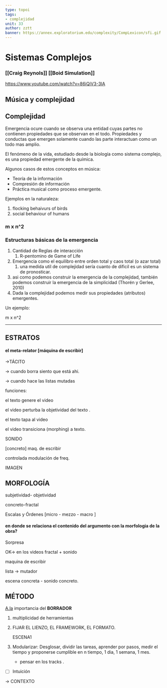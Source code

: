 ```yaml
---
type: topoi
tags: 
- complejidad
unit: 33
author: zztt
banner: https://annex.exploratorium.edu/complexity/CompLexicon/sfi.gif
---
```


# Sistemas Complejos

### \[\[Craig Reynols]] \[\[Boid Simulation]]

https://www.youtube.com/watch?v=86iQiV3-3IA

## Música y complejidad

## Complejidad

Emergencia ocure cuando se observa una entidad cuyas partes no contienen propiedades que se observan en el todo. Propiedades y conductas que emergen solamente cuando las parte interactuan como un todo mas amplio.

El fenómeno de la vida, estudiado desde la biología como sistema complejo, es una propiedad emergente de la química.

Algunos casos de estos conceptos en música:

* Teoría de la información
* Compresión de información
* Práctica musical como proceso emergente.

Ejemplos en la naturaleza:

1. flocking behaivurs of birds
2. social behaviour of humans

&#x20;

### m x n^2

### Estructuras básicas de la emergencia

1. Cantidad de Reglas de interacción
   1. R-pentomino de Game of Life
2. Emergencia como el equilibro entre orden total y caos total (o azar total)
   1. una medida util de complejidad sería cuanto de dificil es un sistema de pronosticar.
3. asi como podemos construir la emergencia de la complejidad, también podemos construir la emergencia de la simplicidad (Thorén y Gerlee, 2010)
4. Dada la complejidad podemos medir sus propiedades (atributos) emergentes.

Un ejemplo:

m x n^2

***

## ESTRATOS

#### **el meta-relator \[máquina de escribir]**

→TÁCITO

→ cuando borra siento que está ahi.

→ cuando hace las listas mutadas

funciones:

el texto genere el video

el video perturba la objetividad del texto .

el texto tapa al video

el video transiciona (morphing) a texto.

SONIDO

\[concreto] maq. de escribir

controlada modulación de freq.

IMAGEN

## MORFOLOGÍA

subjetividad- objetividad

concreto-fractal

Escalas y Órdenes \[micro - mezzo - macro ]

#### en donde se relaciona el contenido del argumento con la morfologia de la obra?

Sorpresa

OK→ en los videos fractal + sonido

maquina de escribir

lista → mutador

escena concreta - sonido concreto.

## MÉTODO

[A.la](http://a.la) importancia del **BORRADOR**

1. multiplicidad de herramientas
2.  FIJAR EL LIENZO, EL FRAMEWORK, EL FORMATO.

    ESCENA1
3. Modularizar: Desglosar, dividir las tareas, aprender por pasos, medir el tiempo y proponerse cumplible en n tiempo, 1 dia, 1 semana, 1 mes.
   * pensar en los tracks .

* [ ] Intuición

→ CONTEXTO
